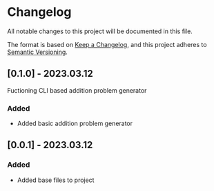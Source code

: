 # Changelog
All notable changes to this project will be documented in this file.

The format is based on [Keep a Changelog](https://keepachangelog.com/en/1.0.0/),
and this project adheres to [Semantic Versioning](https://semver.org/spec/v2.0.0.html).
## [0.1.0] - 2023.03.12
Fuctioning CLI based addition problem generator
### Added
- Added basic addition problem generator

## [0.0.1] - 2023.03.12
### Added
- Added base files to project